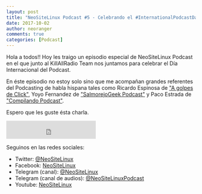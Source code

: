 ```yaml
---
layout: post
title: "NeoSiteLinux Podcast #5 - Celebrando el #InternationalPodcastDay junto a grandes podcasters" 
date: 2017-10-02
author: neoranger
comments: true
categories: [Podcast]
---
```


Hola a todos!! Hoy les traigo un episodio especial de NeoSiteLinux Podcast en el que junto al KillAllRadio Team nos juntamos para celebrar el Día Internacional del Podcast.

En éste episodio no estoy solo sino que me acompañan grandes referentes del Podcasting de habla hispana tales como Ricardo Espinosa de ["A golpes de Click"](http://www.podcasts.com/a-golpes-de-click-0c582b5bc), Yoyo Fernandez de ["SalmorejoGeek Podcast"](https://www.salmorejogeek.com) y Paco Estrada de ["Compilando Podcast"](https://www.compilando.audio).

Espero que les guste ésta charla.

<iframe width="238" height="48" frameborder="0" allowfullscreen="" scrolling="no" src="https://ar.ivoox.com/es/player_ek_21209635_2_1.html?data=k5afkp6ad5ahhpywj5WVaZS1lJqSlaaUe46ZmKialJKJe6ShkZKSmaiRdI6ZmKiasMrTl8roxrHW0Nrcb7HjxcjO1dmPdpGlmJCajYqWd5afjpCwx9HJptPVz8ncjcrQb4amlK7b1srWssKhhpywj7PJs7PVz8zS1JKJe6ShlQ..&"></iframe>

Seguinos en las redes sociales:
* Twitter: [@NeoSiteLinux](https://twitter.com/neositelinux)
* Facebook: [NeoSiteLinux](https://facebook.com/neositelinux)
* Telegram (canal): [@NeoSiteLinux](https://t.me/neositelinux)
* Telegram (canal de audios): [@NeoSiteLinuxPodcast](https://t.me/neositelinuxpodcast)
* Youtube: [NeoSiteLinux](https://www.youtube.com/user/neositelinux)